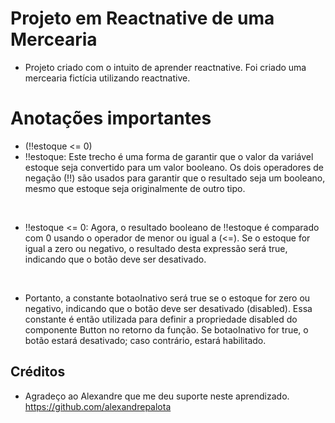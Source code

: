 # Projeto em Reactnative de uma Mercearia 

- Projeto criado com o intuito de aprender reactnative. Foi criado uma mercearia fictícia utilizando reactnative.


# Anotações importantes 

- (!!estoque <= 0)
- !!estoque: Este trecho é uma forma de garantir que o valor da variável estoque seja convertido para um valor booleano. Os dois operadores de negação (!!) são usados para garantir que o resultado seja um booleano, mesmo que estoque seja originalmente de outro tipo.
</br>

- !!estoque <= 0: Agora, o resultado booleano de !!estoque é comparado com 0 usando o operador de menor ou igual a (<=). Se o estoque for igual a zero ou negativo, o resultado desta expressão será true, indicando que o botão deve ser desativado.
</br>

- Portanto, a constante botaoInativo será true se o estoque for zero ou negativo, indicando que o botão deve ser desativado (disabled). Essa constante é então utilizada para definir a propriedade disabled do componente Button no retorno da função. Se botaoInativo for true, o botão estará desativado; caso contrário, estará habilitado.

## Créditos
- Agradeço ao Alexandre que me deu suporte neste aprendizado. https://github.com/alexandrepalota